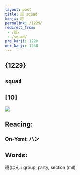 ```yaml
---
layout: post
title: 班 squad
kanji: 班
permalink: /1229/
redirect_from:
 - /班/
 - /squad/
pre_kanji: 1228
nex_kanji: 1230
---
```


## {1229}

## `squad`

## [10]

<div class="stroke"><img src="E78FAD.png" /></div>

## Reading:

### On-Yomi: ハン

## Words:

班(はん): group, party, section (mil)
